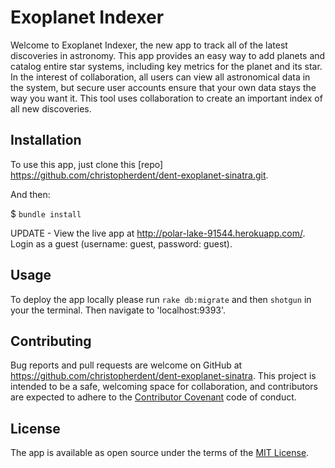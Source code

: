 # Exoplanet Indexer

Welcome to Exoplanet Indexer, the new app to track all of the latest discoveries in astronomy.  This app provides an easy way to add planets and catalog entire star systems, including key metrics for the planet and its star.  In the interest of collaboration, all users can view all astronomical data in the system, but secure user accounts ensure that your own data stays the way you want it.  This tool uses collaboration to create an important index of all new discoveries.  

## Installation

To use this app, just clone this [repo] https://github.com/christopherdent/dent-exoplanet-sinatra.git.

And then:

$ `bundle install`

UPDATE - View the live app at http://polar-lake-91544.herokuapp.com/.  Login as a guest (username: guest, password: guest).

## Usage

To deploy the app locally please run `rake db:migrate` and then `shotgun` in your the terminal.  Then navigate to 'localhost:9393'.  

## Contributing

Bug reports and pull requests are welcome on GitHub at https://github.com/christopherdent/dent-exoplanet-sinatra. This project is intended to be a safe, welcoming space for collaboration, and contributors are expected to adhere to the [Contributor Covenant](http://contributor-covenant.org) code of conduct.

## License

The app is available as open source under the terms of the [MIT License](http://opensource.org/licenses/MIT).
